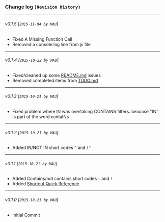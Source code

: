 ### Change log `(Revision History)`
---

###### v0.1.5 [`2015-11-04 by MAU`]
* Fixed A Missing Function Call
* Removed a console.log line from js file

---
###### v0.1.4 [`2015-10-22 by MAU`]
* Fixed/cleaned up some [README.md](README.md) issues
* Removed completed items from [TODO.md](supplimental_documentation/TODO.md)

---
###### v0.1.3 [`2015-10-21 by MAU`]
* Fixed problem where IN was overtaking CONTAINS filters..beacuse "IN" is part of the word contaINs

---
###### v0.1.2 [`2015-10-21 by MAU`]
* Added IN/NOT IN short codes `^` and `!^`

---
###### v0.1.1 [`2015-10-21 by MAU`]
* Added Contains/not contains short codes `~` and `!`
* Added [Shortcut Quick Reference](SHORTCUTS.md)

---
###### v0.1.0 [`2015-10-21 by MAU`]
* Initial Commit

